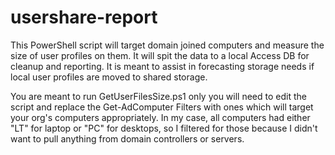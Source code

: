 # usershare-report
This PowerShell script will target domain joined computers and measure the size of user profiles on them. It will spit the data to a local Access DB for cleanup and reporting. It is meant to assist in forecasting storage needs if local user profiles are moved to shared storage.

You are meant to run GetUserFilesSize.ps1 only you will need to edit the script and replace the Get-AdComputer Filters with ones which will target your org's computers appropriately. In my case, all computers had either "LT" for laptop or "PC" for desktops, so I filtered for those because I didn't want to pull anything from domain controllers or servers.
